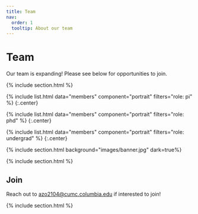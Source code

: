 ```yaml
---
title: Team
nav:
  order: 1
  tooltip: About our team
---
```


# <i class="fas fa-users"></i>Team

Our team is expanding! Please see below for opportunities to join.

{% include section.html %}

{%
  include list.html
  data="members"
  component="portrait"
  filters="role: pi"
%}
{:.center}

{%
  include list.html
  data="members"
  component="portrait"
  filters="role: phd"
%}
{:.center}

{%
  include list.html
  data="members"
  component="portrait"
  filters="role: undergrad"
%}
{:.center}

{% include section.html background="images/banner.jpg" dark=true%}


{% include section.html %}

## Join

Reach out to azo2104@cumc.columbia.edu if interested to join!

{% include section.html %}

